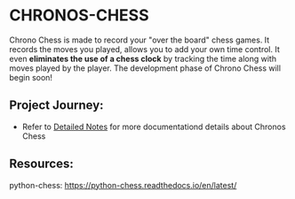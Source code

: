 # CHRONOS-CHESS

Chrono Chess is made to record your "over the board" chess games. It records the moves you played, allows you to add your own time control. It even **eliminates the use of a chess clock** by tracking the time along with moves played by the player. The development phase of Chrono Chess will begin soon!



## Project Journey:

- Refer to [Detailed Notes](\Notes.md) for more documentationd details about Chronos Chess

## Resources: 

python-chess: https://python-chess.readthedocs.io/en/latest/



